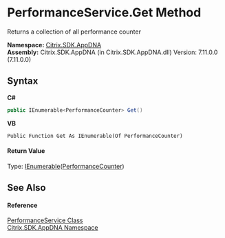 # PerformanceService.Get Method 
 

Returns a collection of all performance counter

**Namespace:**&nbsp;[Citrix.SDK.AppDNA](index.md)<br />**Assembly:**&nbsp;Citrix.SDK.AppDNA (in Citrix.SDK.AppDNA.dll) Version: 7.11.0.0 (7.11.0.0)

## Syntax

**C#**
```csharp
public IEnumerable<PerformanceCounter> Get()
```

**VB**
```vbnet
Public Function Get As IEnumerable(Of PerformanceCounter)
```


#### Return Value
Type: <a href="http://msdn2.microsoft.com/en-us/library/9eekhta0" target="_blank">IEnumerable</a>(<a href="8660002b-afa7-de77-1f3e-ada0f42c5865">PerformanceCounter</a>)

## See Also


#### Reference
<a href="e897cecc-849a-3101-3e33-f615a9ca837e">PerformanceService Class</a><br /><a href="fe2d265b-410b-8b11-1eb4-a790e0b062bf">Citrix.SDK.AppDNA Namespace</a><br />
